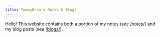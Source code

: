 ```yaml
---
title: YummyOreo's Notes & Blogs
---
```


Hello! This website contains both a portion of my notes (see [/notes/](./notes/notes-index.md)) and my blog posts (see [/blogs/](./blogs/blogs-index.md)).

